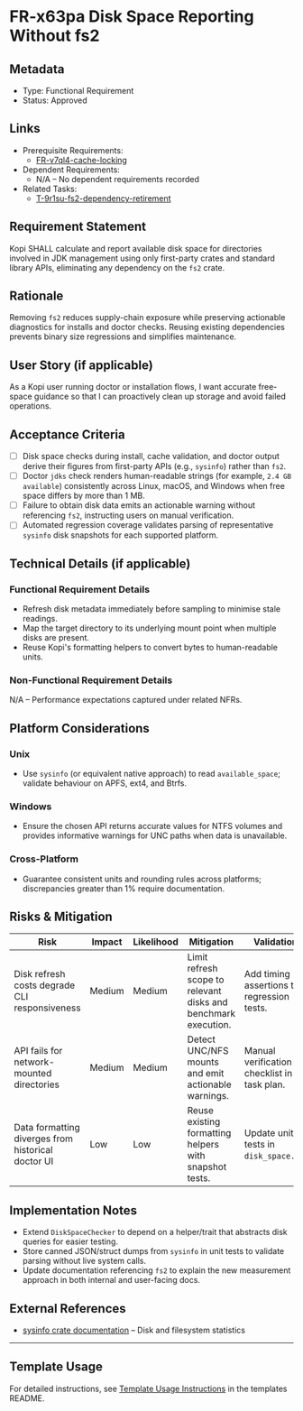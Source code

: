 # FR-x63pa Disk Space Reporting Without fs2

## Metadata

- Type: Functional Requirement
- Status: Approved
  <!-- Draft: Under discussion | Approved: Ready for implementation | Rejected: Decision made not to pursue this requirement -->

## Links

- Prerequisite Requirements:
  - [FR-v7ql4-cache-locking](../requirements/FR-v7ql4-cache-locking.md)
- Dependent Requirements:
  - N/A – No dependent requirements recorded
- Related Tasks:
  - [T-9r1su-fs2-dependency-retirement](../tasks/T-9r1su-fs2-dependency-retirement/README.md)

## Requirement Statement

Kopi SHALL calculate and report available disk space for directories involved in JDK management using only first-party crates and standard library APIs, eliminating any dependency on the `fs2` crate.

## Rationale

Removing `fs2` reduces supply-chain exposure while preserving actionable diagnostics for installs and doctor checks. Reusing existing dependencies prevents binary size regressions and simplifies maintenance.

## User Story (if applicable)

As a Kopi user running doctor or installation flows, I want accurate free-space guidance so that I can proactively clean up storage and avoid failed operations.

## Acceptance Criteria

- [ ] Disk space checks during install, cache validation, and doctor output derive their figures from first-party APIs (e.g., `sysinfo`) rather than `fs2`.
- [ ] Doctor `jdks` check renders human-readable strings (for example, `2.4 GB available`) consistently across Linux, macOS, and Windows when free space differs by more than 1 MB.
- [ ] Failure to obtain disk data emits an actionable warning without referencing `fs2`, instructing users on manual verification.
- [ ] Automated regression coverage validates parsing of representative `sysinfo` disk snapshots for each supported platform.

## Technical Details (if applicable)

### Functional Requirement Details

- Refresh disk metadata immediately before sampling to minimise stale readings.
- Map the target directory to its underlying mount point when multiple disks are present.
- Reuse Kopi's formatting helpers to convert bytes to human-readable units.

### Non-Functional Requirement Details

N/A – Performance expectations captured under related NFRs.

## Platform Considerations

### Unix

- Use `sysinfo` (or equivalent native approach) to read `available_space`; validate behaviour on APFS, ext4, and Btrfs.

### Windows

- Ensure the chosen API returns accurate values for NTFS volumes and provides informative warnings for UNC paths when data is unavailable.

### Cross-Platform

- Guarantee consistent units and rounding rules across platforms; discrepancies greater than 1% require documentation.

## Risks & Mitigation

| Risk                                               | Impact | Likelihood | Mitigation                                                     | Validation                                  |
| -------------------------------------------------- | ------ | ---------- | -------------------------------------------------------------- | ------------------------------------------- |
| Disk refresh costs degrade CLI responsiveness      | Medium | Medium     | Limit refresh scope to relevant disks and benchmark execution. | Add timing assertions to regression tests.  |
| API fails for network-mounted directories          | Medium | Medium     | Detect UNC/NFS mounts and emit actionable warnings.            | Manual verification checklist in task plan. |
| Data formatting diverges from historical doctor UI | Low    | Low        | Reuse existing formatting helpers with snapshot tests.         | Update unit tests in `disk_space.rs`.       |

## Implementation Notes

- Extend `DiskSpaceChecker` to depend on a helper/trait that abstracts disk queries for easier testing.
- Store canned JSON/struct dumps from `sysinfo` in unit tests to validate parsing without live system calls.
- Update documentation referencing `fs2` to explain the new measurement approach in both internal and user-facing docs.

## External References

- [sysinfo crate documentation](https://docs.rs/sysinfo/) – Disk and filesystem statistics

---

## Template Usage

For detailed instructions, see [Template Usage Instructions](../templates/README.md#individual-requirement-template-requirementsmd) in the templates README.

